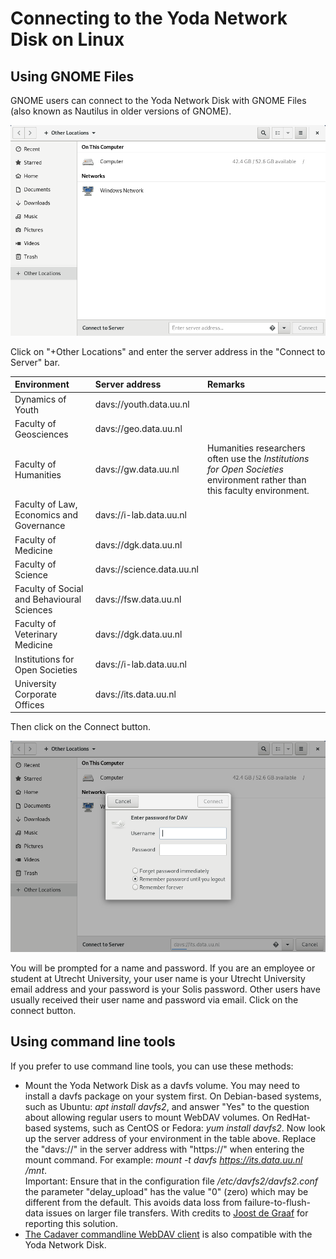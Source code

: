 # Connecting to the Yoda Network Disk on Linux

## Using GNOME Files

GNOME users can connect to the Yoda Network Disk with GNOME Files (also known as Nautilus in older versions of GNOME).

![alt text](screenshots/linux-connect-to-server.png "GNOME Files screenshot")

Click on "+Other Locations" and enter the server address in the "Connect to Server" bar.

| Environment          | Server address | Remarks                  |
|:-------------------- |:------------|:-------------------------|
| Dynamics of Youth    | davs://youth.data.uu.nl | |
| Faculty of Geosciences | davs://geo.data.uu.nl | |
| Faculty of Humanities  | davs://gw.data.uu.nl | Humanities researchers often use the _Institutions for Open Societies_ environment rather than this faculty environment. |
| Faculty of Law, Economics and Governance | davs://i-lab.data.uu.nl | |
| Faculty of Medicine    | davs://dgk.data.uu.nl | |
| Faculty of Science     | davs://science.data.uu.nl | |
| Faculty of Social and Behavioural Sciences | davs://fsw.data.uu.nl | |
| Faculty of Veterinary Medicine | davs://dgk.data.uu.nl | |
| Institutions for Open Societies | davs://i-lab.data.uu.nl | |
| University Corporate Offices    | davs://its.data.uu.nl  | |

Then click on the Connect button.

![alt text](screenshots/linux-enter-password.png "GNOME Files password dialog screenshot")

You will be prompted for a name and password. If you are an employee or student at Utrecht University, your user name is your Utrecht University email address and your password is your Solis password. Other users have usually received their user name and password via email. Click on the connect button.

## Using command line tools

If you prefer to use command line tools, you can use these methods:
- Mount the Yoda Network Disk as a davfs volume. You may need to install a davfs package on your system first. On Debian-based systems, such as Ubuntu: _apt install davfs2_, and answer "Yes" to the question about allowing regular users to mount WebDAV volumes. On RedHat-based systems, such as CentOS or Fedora: _yum install davfs2_. Now look up the server address of your environment in the table above.  Replace the "davs://" in the server address with "https://" when entering the mount command. For example: _mount -t davfs https://its.data.uu.nl /mnt_.  
Important: Ensure that in the configuration file _/etc/davfs2/davfs2.conf_ the parameter "delay_upload" has the value "0" (zero) which may be different from the default. This avoids data loss from failure-to-flush-data issues on larger file transfers. With credits to [Joost de Graaf](https://www.uu.nl/medewerkers/JdeGraaf) for reporting this solution.
- [The Cadaver commandline WebDAV client](http://www.webdav.org/cadaver/) is also compatible with the Yoda Network Disk.
